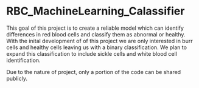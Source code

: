 # RBC_MachineLearning_Calassifier
This goal of this project is to create a reliable model which can identify differences in red blood cells
and classify them as abnormal or healthy. With the inital development of of this project we are only 
interested in burr cells and healthy cells leaving us with a binary classification. We plan to expand this 
classification to include sickle cells and white blood cell identification.

Due to the nature of project, only a portion of the code can be shared publicly. 

